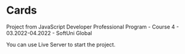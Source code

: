 # Cards
Project from JavaScript Developer Professional Program - Course 4 - 03.2022-04.2022 - SoftUni Global

You can use Live Server to start the project.

